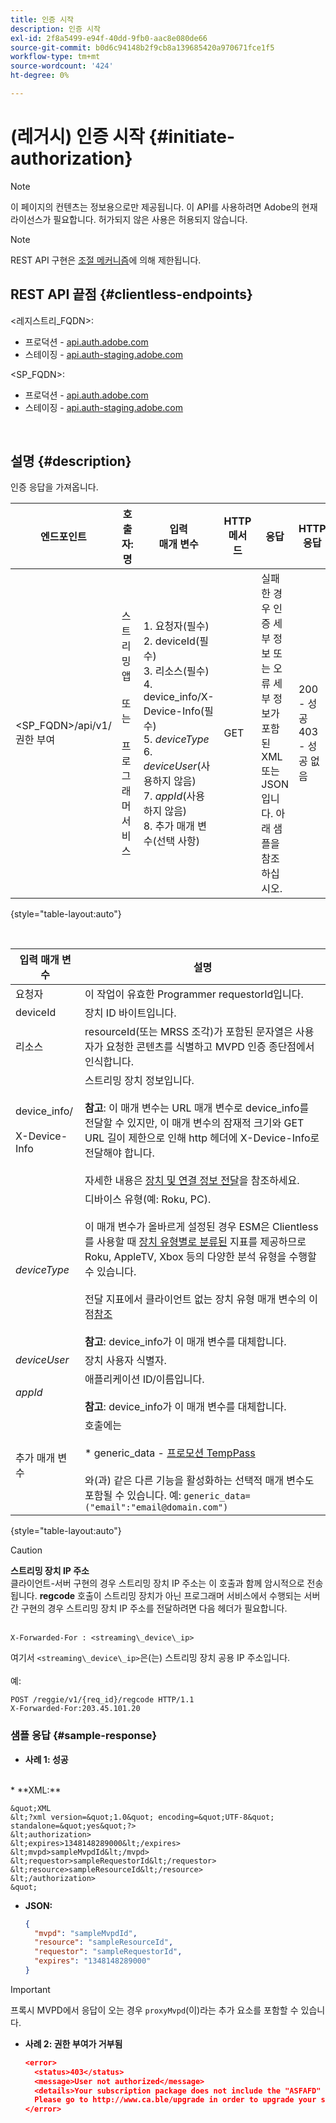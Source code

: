 ```yaml
---
title: 인증 시작
description: 인증 시작
exl-id: 2f8a5499-e94f-40dd-9fb0-aac8e080de66
source-git-commit: b0d6c94148b2f9cb8a139685420a970671fce1f5
workflow-type: tm+mt
source-wordcount: '424'
ht-degree: 0%

---
```


# (레거시) 인증 시작 {#initiate-authorization}

>[!NOTE]
>
>이 페이지의 컨텐츠는 정보용으로만 제공됩니다. 이 API를 사용하려면 Adobe의 현재 라이선스가 필요합니다. 허가되지 않은 사용은 허용되지 않습니다.

>[!NOTE]
>
> REST API 구현은 [조절 메커니즘](/help/authentication/integration-guide-programmers/throttling-mechanism.md)에 의해 제한됩니다.

## REST API 끝점 {#clientless-endpoints}

&lt;레지스트리_FQDN>:

* 프로덕션 - [api.auth.adobe.com](http://api.auth.adobe.com/)
* 스테이징 - [api.auth-staging.adobe.com](http://api.auth-staging.adobe.com/)

&lt;SP_FQDN>:

* 프로덕션 - [api.auth.adobe.com](http://api.auth.adobe.com/)
* 스테이징 - [api.auth-staging.adobe.com](http://api.auth-staging.adobe.com/)

</br>

## 설명 {#description}

인증 응답을 가져옵니다.

| 엔드포인트 | 호출자: </br>명 | 입력   </br>매개 변수 | HTTP </br>메서드 | 응답 | HTTP </br>응답 |
| --- | --- | --- | --- | --- | --- |
| &lt;SP_FQDN>/api/v1/권한 부여 | 스트리밍 앱</br></br>또는</br></br>프로그래머 서비스 | 1. 요청자(필수)</br>2.  deviceId(필수)</br>3.  리소스(필수)</br>4.  device_info/X-Device-Info(필수)</br>5.  _deviceType_</br> 6.  _deviceUser_(사용하지 않음)</br>7.  _appId_(사용하지 않음)</br>8.  추가 매개 변수(선택 사항) | GET | 실패한 경우 인증 세부 정보 또는 오류 세부 정보가 포함된 XML 또는 JSON입니다. 아래 샘플을 참조하십시오. | 200 - 성공 </br>403 - 성공 없음 |

{style="table-layout:auto"}

</br>


| 입력 매개 변수 | 설명 |
| --- | --- |
| 요청자 | 이 작업이 유효한 Programmer requestorId입니다. |
| deviceId | 장치 ID 바이트입니다. |
| 리소스 | resourceId(또는 MRSS 조각)가 포함된 문자열은 사용자가 요청한 콘텐츠를 식별하고 MVPD 인증 종단점에서 인식합니다. |
| device_info/</br></br>X-Device-Info | 스트리밍 장치 정보입니다.</br></br>**참고**: 이 매개 변수는 URL 매개 변수로 device_info를 전달할 수 있지만, 이 매개 변수의 잠재적 크기와 GET URL 길이 제한으로 인해 http 헤더에 X-Device-Info로 전달해야 합니다. </br></br>자세한 내용은 [장치 및 연결 정보 전달](/help/authentication/integration-guide-programmers/legacy/client-information/passing-client-information-device-connection-and-application.md)을 참조하세요. |
| _deviceType_ | 디바이스 유형(예: Roku, PC).</br></br>이 매개 변수가 올바르게 설정된 경우 ESM은 Clientless를 사용할 때 [장치 유형별로 분류된](/help/authentication/integration-guide-programmers/features-premium/esm/entitlement-service-monitoring-overview.md#clientless_device_type) 지표를 제공하므로 Roku, AppleTV, Xbox 등의 다양한 분석 유형을 수행할 수 있습니다.</br></br>전달 지표에서 클라이언트 없는 장치 유형 매개 변수의 이점[참조&#x200B;](/help/authentication/integration-guide-programmers/legacy/notes-technical/benefits-of-using-the-clientless-devicetype-parameter-in-pass-metrics.md)</br></br>**참고**: device_info가 이 매개 변수를 대체합니다. |
| _deviceUser_ | 장치 사용자 식별자. |
| _appId_ | 애플리케이션 ID/이름입니다. </br></br>**참고**: device_info가 이 매개 변수를 대체합니다. |
| 추가 매개 변수 | 호출에는 </br></br>* generic_data - [프로모션 TempPass](/help/authentication/integration-guide-programmers/features-premium/temporary-access/promotional-temp-pass.md)</br></br>와(과) 같은 다른 기능을 활성화하는 선택적 매개 변수도 포함될 수 있습니다. 예: `generic_data=("email":"email@domain.com")` |

{style="table-layout:auto"}

>[!CAUTION]
>
>**스트리밍 장치 IP 주소**</br>
>클라이언트-서버 구현의 경우 스트리밍 장치 IP 주소는 이 호출과 함께 암시적으로 전송됩니다.  **regcode** 호출이 스트리밍 장치가 아닌 프로그래머 서비스에서 수행되는 서버 간 구현의 경우 스트리밍 장치 IP 주소를 전달하려면 다음 헤더가 필요합니다.</br></br>
>
>```
>X-Forwarded-For : <streaming\_device\_ip>
>```
>
>여기서 `<streaming\_device\_ip>`은(는) 스트리밍 장치 공용 IP 주소입니다.</br></br>
>예: </br>
>
>```
>POST /reggie/v1/{req_id}/regcode HTTP/1.1
>X-Forwarded-For:203.45.101.20
>```
>


### 샘플 응답 {#sample-response}

* **사례 1: 성공**
</br>
  * **XML:**
  </br>

    &quot;XML
    &lt;?xml version=&quot;1.0&quot; encoding=&quot;UTF-8&quot; standalone=&quot;yes&quot;?>
    &lt;authorization>
    &lt;expires>1348148289000&lt;/expires>
    &lt;mvpd>sampleMvpdId&lt;/mvpd>
    &lt;requestor>sampleRequestorId&lt;/requestor>
    &lt;resource>sampleResourceId&lt;/resource>
    &lt;/authorization>
    &quot;



* **JSON:**

  ```JSON
  {
    "mvpd": "sampleMvpdId",
    "resource": "sampleResourceId",
    "requestor": "sampleRequestorId",
    "expires": "1348148289000"
  }
  ```

>[!IMPORTANT]
>
>프록시 MVPD에서 응답이 오는 경우 `proxyMvpd`(이)라는 추가 요소를 포함할 수 있습니다.



* **사례 2: 권한 부여가 거부됨**


  ```JSON
  <error>
    <status>403</status>
    <message>User not authorized</message>
    <details>Your subscription package does not include the "ASFAFD" channel.
    Please go to http://www.ca.ble/upgrade in order to upgrade your subscription.</details>
  </error>
  ```

